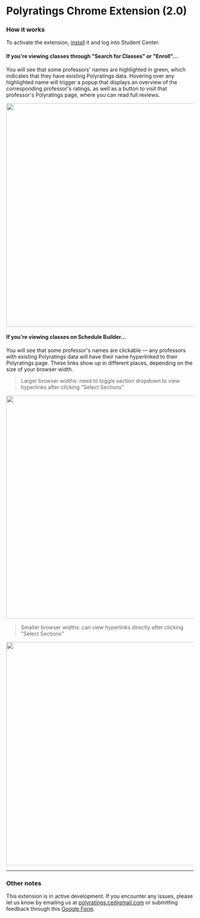 # Polyratings Chrome Extension (2.0)

### How it works

To activate the extension, [install](https://chrome.google.com/webstore/detail/Polyratings/pliinobghndmnnjenolmokefjacnmdpo?hl=en&authuser=1) it and log into Student Center.

#### If you're viewing classes through "Search for Classes" or "Enroll"...

You will see that some professors' names are highlighted in green, which indicates that they have existing Polyratings data. Hovering over any highlighted name will trigger a popup that displays an overview of the corresponding professor's ratings, as well as a button to visit that professor's Polyratings page, where you can read full reviews.

<img src="https://github.com/adellevo/polyratings/blob/schedule-builder-integration/images/sc.png" width="600">

#### If you're viewing classes on Schedule Builder...

You will see that some professor's names are clickable — any professors with existing Polyratings data will have their name hyperlinked to their Polyratings page. These links show up in different places, depending on the size of your browser width. 

> Larger browser widths: need to toggle section dropdown to view hyperlinks after clicking "Select Sections"
<img src="https://github.com/adellevo/polyratings/blob/schedule-builder-integration/images/lbw-sb.png" width="600">

> Smaller browser widths: can view hyperlinks directly after clicking "Select Sections"
<img src="https://github.com/adellevo/polyratings/blob/schedule-builder-integration/images/sbw-sb.png" width="600"> 

---

### Other notes

This extension is in active development. If you encounter any issues, please let us know by emailing us at polyratings.ce@gmail.com or submitting feedback through this [Google Form](https://forms.gle/BE3mTCXdY2LNYvLB6).
